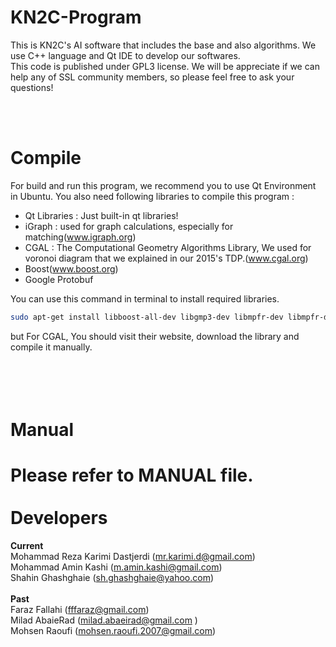 KN2C-Program
========

This is KN2C's AI software that includes the base and also algorithms. We use C++ language and Qt IDE to develop our softwares.
<br />This code is published under GPL3  license. We will be appreciate if we can help any of SSL community members, so please feel free to ask your questions!

<br> <br>

Compile
========
For build and run this program, we recommend you to use Qt Environment in Ubuntu. You also need following libraries to compile this program :
- Qt Libraries : Just built-in qt libraries!
- iGraph : used for graph calculations, especially for matching(www.igraph.org)
- CGAL : The Computational Geometry Algorithms Library, We used for voronoi diagram that we explained in our 2015's TDP.(www.cgal.org)
- Boost(www.boost.org)
- Google Protobuf

You can use this command in terminal to install required libraries.
```bash
sudo apt-get install libboost-all-dev libgmp3-dev libmpfr-dev libmpfr-doc libmpfr4 libmpfr4-dbg libigraph0* libprotobuf-dev protobuf-compiler
```
but For CGAL, You should visit their website, download the library and compile it manually.

<br> <br>
Manual
=========
Please refer to MANUAL file.
<br> <br>
Developers
=========
<b>Current</b> <br />
Mohammad Reza Karimi Dastjerdi (mr.karimi.d@gmail.com) <br />
Mohammad Amin Kashi (m.amin.kashi@gmail.com) <br />
Shahin Ghashghaie (sh.ghashghaie@yahoo.com) <br />
<br />
<b>Past</b> <br />
Faraz Fallahi (fffaraz@gmail.com) <br />
Milad AbaieRad (milad.abaeirad@gmail.com ) <br />
Mohsen Raoufi (mohsen.raoufi.2007@gmail.com) <br />

